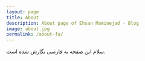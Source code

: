 ```yaml
---
layout: page
title: About
description: About page of Ehsan Maminejad - Blog 
image: about.jpg
permalink: /about-fa/
---
```


سلام این صفحه به فارسی نگارش شده است.
